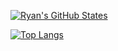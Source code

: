 [![Ryan's GitHub States](https://github-readme-stats.vercel.app/api?username=Ryan-Rudes&count_private=true&include_all_commits=true&show_icons=true&theme=algolia)](https://github.com/Ryan-Rudes/github-readme-stats)

[![Top Langs](https://github-readme-stats.vercel.app/api/top-langs/?username=Ryan-Rudes&langs_count=8)](https://github.com/Ryan-Rudes/github-readme-stats)
